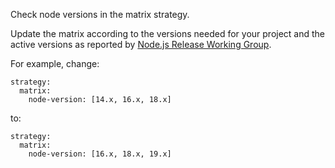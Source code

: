 

Check node versions in the matrix strategy.

Update the matrix according to the versions needed for your project and the active versions as reported by [Node.js Release Working Group](https://github.com/nodejs/Release).

For example, change:

    strategy:
      matrix:
        node-version: [14.x, 16.x, 18.x]

to:


    strategy:
      matrix:
        node-version: [16.x, 18.x, 19.x]


